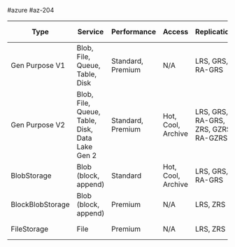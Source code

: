 #azure #az-204 

| Type             | Service                                         | Performance       | Access             | Replication                          | Deployment Models         |
| ---------------- | ----------------------------------------------- | ----------------- | ------------------ | ------------------------------------ | ------------------------- |
| Gen Purpose V1   | Blob, File, Queue, Table, Disk                  | Standard, Premium | N/A                | LRS, GRS, RA-GRS                     | Resource Manager, Classic |
| Gen Purpose V2   | Blob, File, Queue, Table, Disk, Data Lake Gen 2 | Standard, Premium | Hot, Cool, Archive | LRS, GRS, RA-GRS, ZRS, GZRS, RA-GZRS | Resource Manager          |
| BlobStorage      | Blob (block, append)                            | Standard          | Hot, Cool, Archive | LRS, GRS, RA-GRS                     | Resource Manager          |
| BlockBlobStorage | Blob (block, append)                            | Premium           | N/A                | LRS, ZRS                             | Resource Manager          |
| FileStorage      | File                                            | Premium           | N/A                | LRS, ZRS                             | Resource Manager          |
